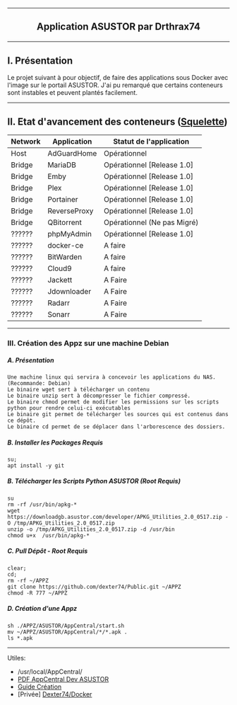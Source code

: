 ---------------------------------------------------------------------------------------------------------------------------------------------------------------------
## <p align='center'>Application ASUSTOR par Drthrax74</p>

---------------------------------------------------------------------------------------------------------------------------------------------------------------------

## I. Présentation
Le projet suivant à pour objectif, de faire des applications sous Docker avec l'image sur le portail ASUSTOR.
J'ai pu remarqué que certains conteneurs sont instables et peuvent plantés facilement.

---------------------------------------------------------------------------------------------------------------------------------------------------------------------

## II. Etat d'avancement des conteneurs ([Squelette](https://github.com/dexter74/Public/blob/main/ASUSTOR/AppCentral/Squelette.md))


| Network  | Application  | Statut de l'application        |
| -------- | ------------ | ------------------------------ |
|  Host    | AdGuardHome  | Opérationnel 				   |
|  Bridge  | MariaDB      | Opérationnel [Release 1.0]     |
|  Bridge  | Emby 	      | Opérationnel [Release 1.0]     |
|  Bridge  | Plex         | Opérationnel [Release 1.0]     |
|  Bridge  | Portainer    | Opérationnel [Release 1.0]     |
|  Bridge  | ReverseProxy | Opérationnel [Release 1.0]     |
|  Bridge  | QBitorrent   | Opérationnel (Ne pas Migré)    |
|  ??????  | phpMyAdmin   | Opérationnel [Release 1.0]     |
|  ??????  | docker-ce    | A faire                        |
|  ??????  | BitWarden    | A faire                        |
|  ??????  | Cloud9       | A faire                        |
|  ??????  | Jackett      | A Faire                        |
|  ??????  | Jdownloader  | A Faire                        |
|  ??????  | Radarr       | A Faire                        |
|  ??????  | Sonarr       | A Faire                        |



---------------------------------------------------------------------------------------------------------------------------------------------------------------------
### III. Création des Appz sur une machine Debian
##### A. Présentation
```
Une machine linux qui servira à concevoir les applications du NAS. (Recommande: Debian)
Le binaire wget sert à télécharger un contenu
Le binaire unzip sert à décompresser le fichier compressé.
Le binaire chmod permet de modifier les permissions sur les scripts python pour rendre celui-ci exécutables
Le binaire git permet de télécharger les sources qui est contenus dans ce dépôt.
Le binaire cd permet de se déplacer dans l'arborescence des dossiers.
```

##### B. Installer les Packages Requis
```
su;
apt install -y git
```

##### B. Télécharger les Scripts Python ASUSTOR (Root Requis)
```console
su
rm -rf /usr/bin/apkg-*
wget https://downloadgb.asustor.com/developer/APKG_Utilities_2.0_0517.zip -O /tmp/APKG_Utilities_2.0_0517.zip
unzip -o /tmp/APKG_Utilities_2.0_0517.zip -d /usr/bin 
chmod u+x  /usr/bin/apkg-*
```


##### C. Pull Dépôt - Root Requis 

```console
clear;
cd;
rm -rf ~/APPZ
git clone https://github.com/dexter74/Public.git ~/APPZ
chmod -R 777 ~/APPZ
```

##### D. Création d'une Appz
```
sh ./APPZ/ASUSTOR/AppCentral/start.sh
mv ~/APPZ/ASUSTOR/AppCentral/*/*.apk .
ls *.apk
```

---------------------------------------------------------------------------------------------------------------------------------------------------------------------

Utiles:
 -  /usr/local/AppCentral/ 
 - [PDF AppCentral Dev ASUSTOR](https://downloadgb.asustor.com/developer/App_Central_Developer_Guide_4.1.0_20220622.pdf)
 - [Guide Création](https://amigotechnotes.wordpress.com/2014/05/06/how-to-create-an-apk-for-asustor-adm-to-distribute-your-lamp/) 
 - [Privée] [Dexter74/Docker](https://github.com/dexter74/Archives/tree/main/Docker/V1/2.Conteneurs)

